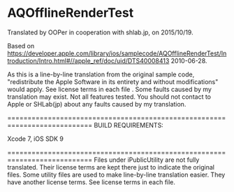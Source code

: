 # AQOfflineRenderTest

Translated by OOPer in cooperation with shlab.jp, on 2015/10/19.

Based on
<https://developer.apple.com/library/ios/samplecode/AQOfflineRenderTest/Introduction/Intro.html#//apple_ref/doc/uid/DTS40008413>
2010-06-28.

As this is a line-by-line translation from the original sample code, "redistribute the Apple Software in its entirety and without modifications" would apply. See license terms in each file .
Some faults caused by my translation may exist. Not all features tested.
You should not contact to Apple or SHLab(jp) about any faults caused by my translation.

===========================================================================
BUILD REQUIREMENTS:

Xcode 7, iOS SDK 9

===========================================================================
Files under iPublicUtility are not fully translated. Their license terms are kept there just to indicate the original files.
Some utility files are used to make line-by-line translation easier. They have another license terms.
See license terms in each file.
